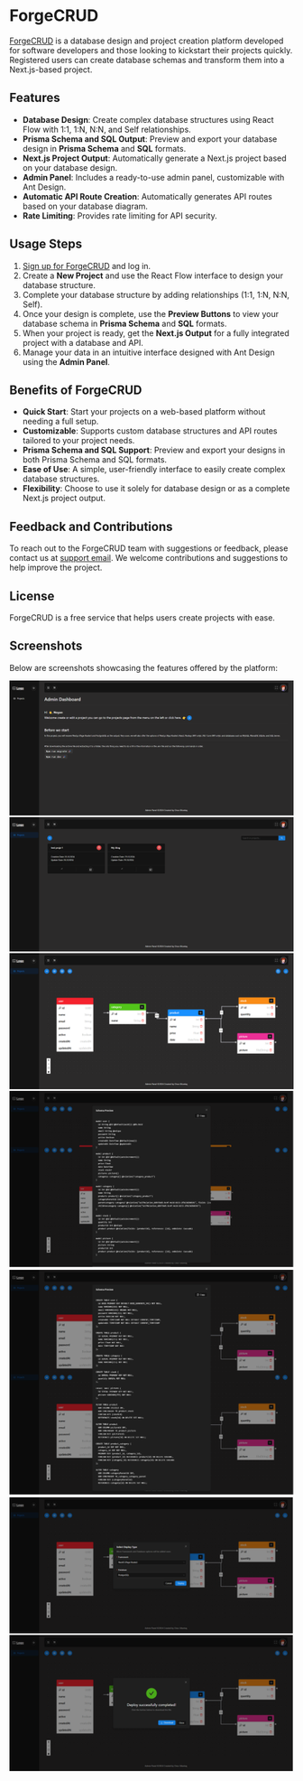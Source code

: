 # ForgeCRUD

[ForgeCRUD](https://forgecrud.com/) is a database design and project creation platform developed for software developers and those looking to kickstart their projects quickly. Registered users can create database schemas and transform them into a Next.js-based project.

## Features

- **Database Design**: Create complex database structures using React Flow with 1:1, 1:N, N:N, and Self relationships.
- **Prisma Schema and SQL Output**: Preview and export your database design in **Prisma Schema** and **SQL** formats.
- **Next.js Project Output**: Automatically generate a Next.js project based on your database design.
- **Admin Panel**: Includes a ready-to-use admin panel, customizable with Ant Design.
- **Automatic API Route Creation**: Automatically generates API routes based on your database diagram.
- **Rate Limiting**: Provides rate limiting for API security.

## Usage Steps

1. [Sign up for ForgeCRUD](https://forgecrud.com/) and log in.
2. Create a **New Project** and use the React Flow interface to design your database structure.
3. Complete your database structure by adding relationships (1:1, 1:N, N:N, Self).
4. Once your design is complete, use the **Preview Buttons** to view your database schema in **Prisma Schema** and **SQL** formats.
5. When your project is ready, get the **Next.js Output** for a fully integrated project with a database and API.
6. Manage your data in an intuitive interface designed with Ant Design using the **Admin Panel**.

## Benefits of ForgeCRUD

- **Quick Start**: Start your projects on a web-based platform without needing a full setup.
- **Customizable**: Supports custom database structures and API routes tailored to your project needs.
- **Prisma Schema and SQL Support**: Preview and export your designs in both Prisma Schema and SQL formats.
- **Ease of Use**: A simple, user-friendly interface to easily create complex database structures.
- **Flexibility**: Choose to use it solely for database design or as a complete Next.js project output.

## Feedback and Contributions

To reach out to the ForgeCRUD team with suggestions or feedback, please contact us at [support email](mailto:altuntasonur99@gmail.com). We welcome contributions and suggestions to help improve the project.

## License

ForgeCRUD is a free service that helps users create projects with ease.

## Screenshots

Below are screenshots showcasing the features offered by the platform:

![Step 1: Start Project](images/p0.png)
![Step 2: Database Design](images/p1.png)
![Step 3: Add Relationships](images/p2.png)
![Step 4: Prisma Schema Output](images/p3.png)
![Step 5: SQL Output](images/p4.png)
![Step 6: Next.js Project Output](images/p5.png)
![Step 7: Admin Panel](images/p6.png)
